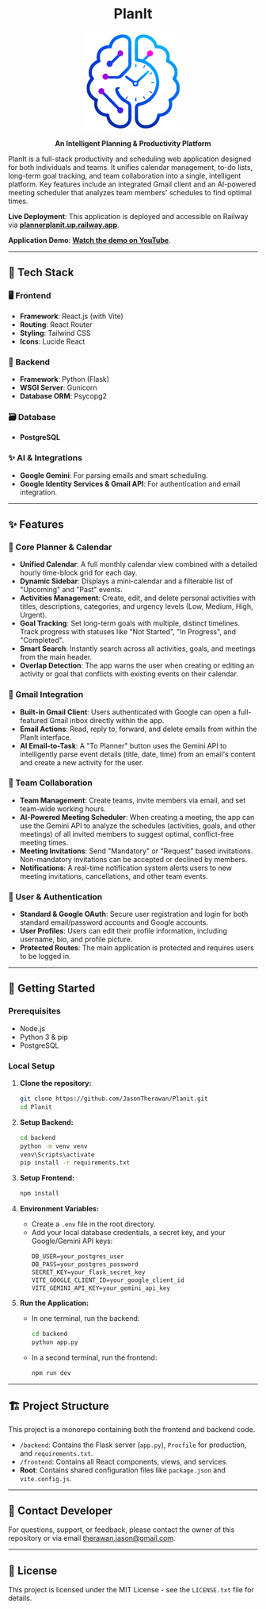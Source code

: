 <div align="center">

# PlanIt

<img src="public/planitLogo.png" alt="PlanIt Logo" width="200">

**An Intelligent Planning & Productivity Platform**

</div>

PlanIt is a full-stack productivity and scheduling web application designed for both individuals and teams. It unifies calendar management, to-do lists, long-term goal tracking, and team collaboration into a single, intelligent platform. Key features include an integrated Gmail client and an AI-powered meeting scheduler that analyzes team members' schedules to find optimal times.

**Live Deployment**: This application is deployed and accessible on Railway via **[plannerplanit.up.railway.app](https://plannerplanit.up.railway.app/)**.

**Application Demo**: **[Watch the demo on YouTube](https://youtu.be/fyQQAP_fmcw)**.

-----

## 🔧 Tech Stack

### 🖥️ Frontend

  - **Framework**: React.js (with Vite)
  - **Routing**: React Router
  - **Styling**: Tailwind CSS
  - **Icons**: Lucide React

### 🧠 Backend

  - **Framework**: Python (Flask)
  - **WSGI Server**: Gunicorn
  - **Database ORM**: Psycopg2

### 🗃️ Database

  - **PostgreSQL**

### ✨ AI & Integrations

  - **Google Gemini**: For parsing emails and smart scheduling.
  - **Google Identity Services & Gmail API**: For authentication and email integration.

-----

## ✨ Features

### 📌 Core Planner & Calendar

  - **Unified Calendar**: A full monthly calendar view combined with a detailed hourly time-block grid for each day.
  - **Dynamic Sidebar**: Displays a mini-calendar and a filterable list of "Upcoming" and "Past" events.
  - **Activities Management**: Create, edit, and delete personal activities with titles, descriptions, categories, and urgency levels (Low, Medium, High, Urgent).
  - **Goal Tracking**: Set long-term goals with multiple, distinct timelines. Track progress with statuses like "Not Started", "In Progress", and "Completed".
  - **Smart Search**: Instantly search across all activities, goals, and meetings from the main header.
  - **Overlap Detection**: The app warns the user when creating or editing an activity or goal that conflicts with existing events on their calendar.

### 📧 Gmail Integration

  - **Built-in Gmail Client**: Users authenticated with Google can open a full-featured Gmail inbox directly within the app.
  - **Email Actions**: Read, reply to, forward, and delete emails from within the PlanIt interface.
  - **AI Email-to-Task**: A "To Planner" button uses the Gemini API to intelligently parse event details (title, date, time) from an email's content and create a new activity for the user.

### 👥 Team Collaboration

  - **Team Management**: Create teams, invite members via email, and set team-wide working hours.
  - **AI-Powered Meeting Scheduler**: When creating a meeting, the app can use the Gemini API to analyze the schedules (activities, goals, and other meetings) of all invited members to suggest optimal, conflict-free meeting times.
  - **Meeting Invitations**: Send "Mandatory" or "Request" based invitations. Non-mandatory invitations can be accepted or declined by members.
  - **Notifications**: A real-time notification system alerts users to new meeting invitations, cancellations, and other team events.

### 👤 User & Authentication

  - **Standard & Google OAuth**: Secure user registration and login for both standard email/password accounts and Google accounts.
  - **User Profiles**: Users can edit their profile information, including username, bio, and profile picture.
  - **Protected Routes**: The main application is protected and requires users to be logged in.

-----

## 🚀 Getting Started

### Prerequisites

  - Node.js
  - Python 3 & pip
  - PostgreSQL

### Local Setup

1.  **Clone the repository:**

    ```bash
    git clone https://github.com/JasonTherawan/Planit.git
    cd Planit
    ```

2.  **Setup Backend:**

    ```bash
    cd backend
    python -m venv venv
    venv\Scripts\activate
    pip install -r requirements.txt
    ```

3.  **Setup Frontend:**

    ```bash
    npm install
    ```

4.  **Environment Variables:**

      - Create a `.env` file in the root directory.
      - Add your local database credentials, a secret key, and your Google/Gemini API keys:
        ```
        DB_USER=your_postgres_user
        DB_PASS=your_postgres_password
        SECRET_KEY=your_flask_secret_key
        VITE_GOOGLE_CLIENT_ID=your_google_client_id
        VITE_GEMINI_API_KEY=your_gemini_api_key
        ```

5.  **Run the Application:**

      - In one terminal, run the backend:
        ```bash
        cd backend
        python app.py
        ```
      - In a second terminal, run the frontend:
        ```bash
        npm run dev
        ```

-----

## 🏗️ Project Structure

This project is a monorepo containing both the frontend and backend code.

  - `/backend`: Contains the Flask server (`app.py`), `Procfile` for production, and `requirements.txt`.
  - `/frontend`: Contains all React components, views, and services.
  - **Root**: Contains shared configuration files like `package.json` and `vite.config.js`.

-----

## 📧 Contact Developer

For questions, support, or feedback, please contact the owner of this repository or via email [therawan.jason@gmail.com](mailto:therawan.jason@gmail.com).

-----

## 📜 License

This project is licensed under the MIT License - see the `LICENSE.txt` file for details.
